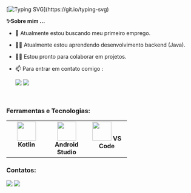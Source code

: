 [![Typing SVG](https://readme-typing-svg.herokuapp.com?size=25&duration=4000&color=437cbd&lines=Ol%C3%A1%2C+eu+sou+o+Rodrigo!+👋;Bem+vindo+ao+meu+perfil.)](https://git.io/typing-svg) 

<!--<details>
    <summary><b>✨Sobre mim ...</b></summary><br/>
 
    - 🔭 Atualmente estou buscando meu primeiro emprego.

    - 🧑‍💻 Atualmente estou aprendendo desenvolvimento mobile android (kotlin).

    - 🧑‍🎨 Estou pronto para colaborar em projetos.

    - 📫 Entrar em contato comigo no e-mail: rodrigoerico25@gmail.com
</details></br>-->
<b>✨Sobre mim ...</b>
- 🔭 Atualmente estou buscando meu primeiro emprego.

- 🧑‍💻 Atualmente estou aprendendo desenvolvimento backend (Java).

- 🧑‍🎨 Estou pronto para colaborar em projetos.

- 📫 Para entrar em contato comigo : <div style="display: inline_block">
 <a href = "mailto:devsrodrigo@gmail.com"><img src="https://img.shields.io/badge/-Gmail-%23333?style=for-the-badge&logo=gmail&logoColor=white" target="_blank"></a>
 <a href="https://www.linkedin.com/in/rodrigo-%C3%A9rico-143b5a14b/" target="_blank"><img src="https://img.shields.io/badge/-LinkedIn-%230077B5?style=for-the-badge&logo=linkedin&logoColor=white" target="_blank"></a> 
</div>
</br>

<!--
 <div>
  <a href="https://github.com/RodrigoErico">
  <img src="https://komarev.com/ghpvc/?username=RodrigoErico" alt="page views" />
  </a>
 </div

 <div>
  <a href="https://github.com/RodrigoErico">
 </a>
 </div>
 <div>
  <img height="165em" src="https://github-readme-stats.vercel.app/api?username=RodrigoErico&show_icons=true&theme=github_dark&include_all_commits=true&count_private=true"/> 
  <img height="165em" src="https://github-readme-stats.vercel.app/api/top-langs/?username=rodrigoerico&layout=compact&langs_count=7&theme=github_dark"/>
 </div>-->

### Ferramentas e Tecnologias:
<table width="320px">
    <tbody>
        <tr valign="top">
          <td width="90px" align="center">
            <img height="50px" src="https://cdn.jsdelivr.net/gh/devicons/devicon/icons/kotlin/kotlin-original.svg" />
            <span><strong>Kotlin</strong></span><br>
            </td>
            <td width="90px" align="center">
            <img height="50px" src="https://cdn.jsdelivr.net/gh/devicons/devicon/icons/androidstudio/androidstudio-original.svg" />
            <span><strong>Android Studio</strong></span><br>
            </td>
            <td width="90px" align="center">
            <img height="50px" src="https://cdn.jsdelivr.net/gh/devicons/devicon/icons/vscode/vscode-original.svg" />
            <span><strong>VS Code</strong></span><br>
            </td>
        </tr>
    </tbody>
</table>

### Contatos: <div style="display: inline_block">
 <a href = "mailto:devsrodrigo@gmail.com"><img src="https://img.shields.io/badge/-Gmail-%23333?style=for-the-badge&logo=gmail&logoColor=white" target="_blank"></a>
 <a href="https://www.linkedin.com/in/rodrigo-%C3%A9rico-143b5a14b/" target="_blank"><img src="https://img.shields.io/badge/-LinkedIn-%230077B5?style=for-the-badge&logo=linkedin&logoColor=white" target="_blank"></a> 
</div>
